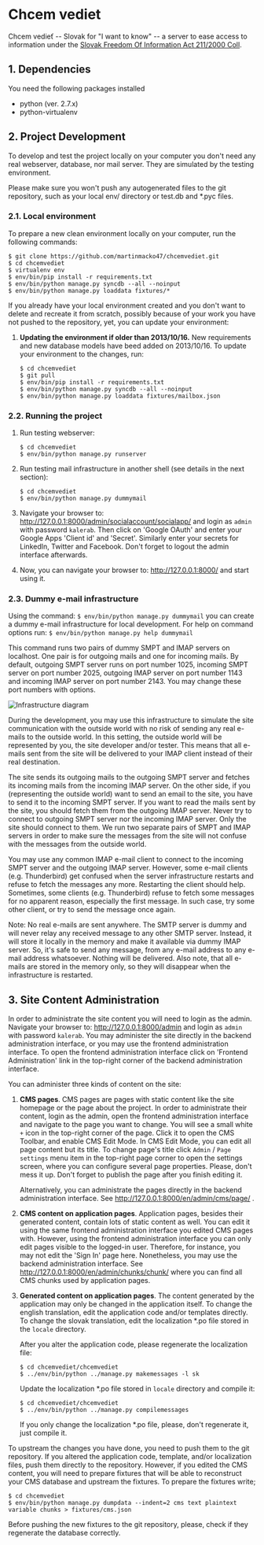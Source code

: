 # Chcem vediet #

Chcem vedieť -- Slovak for "I want to know" -- a server to ease access to information under the
[Slovak Freedom Of Information Act 211/2000 Coll](http://www.urzd.sk/legislativa/211-00-en.pdf).


## 1. Dependencies ##

You need the following packages installed
 * python (ver. 2.7.x)
 * python-virtualenv


## 2. Project Development ##

To develop and test the project locally on your computer you don't need any real webserver,
database, nor mail server. They are simulated by the testing environment.

Please make sure you won't push any autogenerated files to the git repository, such as your local
env/ directory or test.db and \*.pyc files.


### 2.1. Local environment ###

To prepare a new clean environment locally on your computer, run the following commands:

```shell
$ git clone https://github.com/martinmacko47/chcemvediet.git
$ cd chcemvediet
$ virtualenv env
$ env/bin/pip install -r requirements.txt
$ env/bin/python manage.py syncdb --all --noinput
$ env/bin/python manage.py loaddata fixtures/*
```

If you already have your local environment created and you don't want to delete and recreate it
from scratch, possibly because of your work you have not pushed to the repository, yet, you can
update your environment:

 1. **Updating the environment if older than 2013/10/16.** New requirements and new database models
    have beed added on 2013/10/16. To update your environment to the changes, run:

    ```shell
    $ cd chcemvediet
    $ git pull
    $ env/bin/pip install -r requirements.txt
    $ env/bin/python manage.py syncdb --all --noinput
    $ env/bin/python manage.py loaddata fixtures/mailbox.json
    ```

### 2.2. Running the project ###

 1. Run testing webserver:

    ```shell
    $ cd chcemvediet
    $ env/bin/python manage.py runserver
    ```

 2. Run testing mail infrastructure in another shell (see details in the next section):

    ```shell
    $ cd chcemvediet
    $ env/bin/python manage.py dummymail
    ```

 3. Navigate your browser to: http://127.0.0.1:8000/admin/socialaccount/socialapp/ and login as
    `admin` with password `kalerab`. Then click on 'Google OAuth' and enter your Google Apps
    'Client id' and 'Secret'. Similarly enter your secrets for LinkedIn, Twitter and Facebook.
    Don't forget to logout the admin interface afterwards.

 4. Now, you can navigate your browser to: http://127.0.0.1:8000/ and start using it.


### 2.3. Dummy e-mail infrastructure ###

Using the command:
```$ env/bin/python manage.py dummymail```
you can create a dummy e-mail infrastructure for local development. For help on command options
run:
```$ env/bin/python manage.py help dummymail```

This command runs two pairs of dummy SMPT and IMAP servers on localhost. One pair is for outgoing
mails and one for incoming mails. By default, outgoing SMPT server runs on port number 1025,
incoming SMPT server on port number 2025, outgoing IMAP server on port number 1143 and incoming
IMAP server on port number 2143. You may change these port numbers with options.

![Infrastructure diagram](misc/dummymail.png)

During the development, you may use this infrastructure to simulate the site communication with the
outside world with no risk of sending any real e-mails to the outside world. In this setting, the
outside world will be represented by you, the site developer and/or tester. This means that all
e-mails sent from the site will be delivered to your IMAP client instead of their real destination.

The site sends its outgoing mails to the outgoing SMPT server and fetches its incoming mails from
the incoming IMAP server. On the other side, if you (representing the outside world) want to send
an email to the site, you have to send it to the incoming SMPT server. If you want to read the
mails sent by the site, you should fetch them from the outgoing IMAP server. Never try to connect
to outgoing SMPT server nor the incoming IMAP server. Only the site should connect to them. We run
two separate pairs of SMPT and IMAP servers in order to make sure the messages from the site will
not confuse with the messages from the outside world.

You may use any common IMAP e-mail client to connect to the incoming SMPT server and the outgoing
IMAP server. However, some e-mail clients (e.g. Thunderbird) get confused when the server
infrastructure restarts and refuse to fetch the messages any more. Restarting the client should
help. Sometimes, some clients (e.g. Thunderbird) refuse to fetch some messages for no apparent
reason, especially the first message. In such case, try some other client, or try to send the
message once again.

Note: No real e-mails are sent anywhere. The SMTP server is dummy and will never relay any received
message to any other SMTP server. Instead, it will store it locally in the memory and make it
available via dummy IMAP server. So, it's safe to send any message, from any e-mail address to any
e-mail address whatsoever. Nothing will be delivered. Also note, that all e-mails are stored in the
memory only, so they will disappear when the infrastructure is restarted.


## 3. Site Content Administration ##

In order to administrate the site content you will need to login as the admin. Navigate your
browser to: http://127.0.0.1:8000/admin and login as `admin` with password `kalerab`. You may
administer the site directly in the backend administration interface, or you may use the frontend
administration interface. To open the frontend administration interface click on 'Frontend
Administration' link in the top-right corner of the backend administration interface.

You can administer three kinds of content on the site:

 1. **CMS pages**. CMS pages are pages with static content like the site homepage or the page about
    the project. In order to administrate their content, login as the admin, open the frontend
    administration interface and navigate to the page you want to change. You will see a small
    white `+` icon in the top-right corner of the page. Click it to open the CMS Toolbar, and
    enable CMS Edit Mode. In CMS Edit Mode, you can edit all page content but its title. To change
    page's title click `Admin` / `Page settings` menu item in the top-right page corner to open the
    settings screen, where you can configure several page properties. Please, don't mess it up.
    Don't forget to publish the page after you finish editing it.

    Alternatively, you can administrate the pages directly in the backend administration interface.
    See http://127.0.0.1:8000/en/admin/cms/page/ .

 2. **CMS content on application pages**. Application pages, besides their generated content,
    contain lots of static content as well. You can edit it using the same frontend administration
    interface you edited CMS pages with. However, using the frontend administration interface you
    can only edit pages visible to the logged-in user. Therefore, for instance, you may not edit
    the 'Sign In' page here. Nonetheless, you may use the backend administration interface. See
    http://127.0.0.1:8000/en/admin/chunks/chunk/ where you can find all CMS chunks used by
    application pages.

 3. **Generated content on application pages**. The content generated by the application may only
    be changed in the application itself. To change the english translation, edit the application
    code and/or templates directly. To change the slovak translation, edit the localization *.po
    file stored in the `locale` directory.

    After you alter the application code, please regenerate the localization file:
    ```shell
    $ cd chcemvediet/chcemvediet
    $ ../env/bin/python ../manage.py makemessages -l sk
    ```
    Update the localization *.po file stored in `locale` directory and compile it:
    ```shell
    $ cd chcemvediet/chcemvediet
    $ ../env/bin/python ../manage.py compilemessages
    ```
    If you only change the localization *.po file, please, don't regenerate it, just compile it.

To upstream the changes you have done, you need to push them to the git repository. If you altered
the application code, template, and/or localization files, push them directly to the repository.
However, if you edited the CMS content, you will need to prepare fixtures that will be able to
reconstruct your CMS database and upstream the fixtures. To prepare the fixtures write;
```shell
$ cd chcemvediet
$ env/bin/python manage.py dumpdata --indent=2 cms text plaintext variable chunks > fixtures/cms.json
```
Before pushing the new fixtures to the git repository, please, check if they regenerate the
database correctly.

